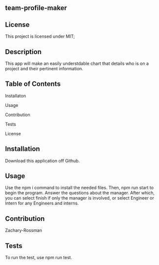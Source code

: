 ## team-profile-maker


## License
This project is licensed under MIT;

## Description
This app will make an easily understdable chart that details who is on a project and their pertinent information.

## Table of Contents
Installaton

Usage

Contribution

Tests

License

## Installation
Download this application off Github.

## Usage
Use the npm i command to install the needed files. Then, npm run start to begin the program. Answer the questions about the manager. After which, you can select finish if only the manager is involved, or select Engineer or Intern for any Engineers and interns.

## Contribution
Zachary-Rossman

## Tests
To run the test, use npm run test.